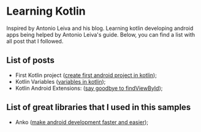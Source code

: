 # Learning Kotlin

Inspired by Antonio Leiva and his blog. Learning kotlin developing android apps being helped by Antonio Leiva's guide. Below, you can find a list with all post that I followed.

## List of posts

* First Kotlin project ([create first android project in kotlin](https://antonioleiva.com/create-first-android-project-kotlin/));
* Kotlin Variables      ([variables in kotlin](https://antonioleiva.com/variables-kotlin/));
* Kotlin Android Extensions: ([say goodbye to findViewById](https://antonioleiva.com/kotlin-android-extensions/));


## List of great libraries that I used in this samples
* Anko      ([make android development faster and easier](https://github.com/Kotlin/anko/));



